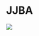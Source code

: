 # JJBA

![](https://external-content.duckduckgo.com/iu/?u=https%3A%2F%2Ftse4.mm.bing.net%2Fth%3Fid%3DOIP.mPAqd9A1h9Vo02VFfWrKVAHaFQ%26pid%3DApi&f=1)

<!-- Prince Kaizen Namwali -->
